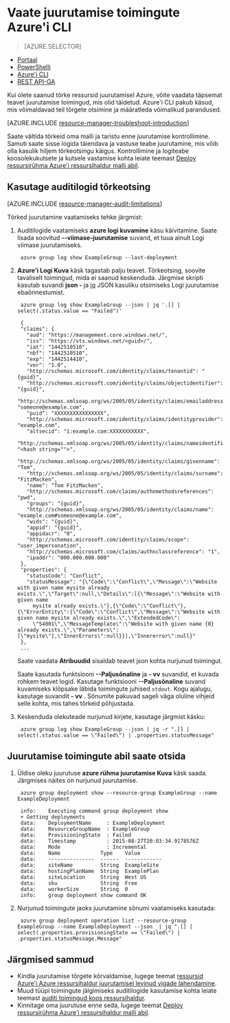 <properties
   pageTitle="Juurutamise toimingute Azure'i CLI vaadata | Microsoft Azure'i"
   description="Kirjeldab, kuidas kasutada Azure CLI probleemide ressursihaldur juurutamise kaudu."
   services="azure-resource-manager,virtual-machines"
   documentationCenter=""
   tags="top-support-issue"
   authors="tfitzmac"
   manager="timlt"
   editor="tysonn"/>

<tags
   ms.service="azure-resource-manager"
   ms.devlang="na"
   ms.topic="article"
   ms.tgt_pltfrm="vm-multiple"
   ms.workload="infrastructure"
   ms.date="08/15/2016"
   ms.author="tomfitz"/>

# <a name="view-deployment-operations-with-azure-cli"></a>Vaate juurutamise toimingute Azure'i CLI

> [AZURE.SELECTOR]
- [Portaal](resource-manager-troubleshoot-deployments-portal.md)
- [PowerShelli](resource-manager-troubleshoot-deployments-powershell.md)
- [Azure'i CLI](resource-manager-troubleshoot-deployments-cli.md)
- [REST API-GA](resource-manager-troubleshoot-deployments-rest.md)

Kui olete saanud tõrke ressursid juurutamisel Azure, võite vaadata täpsemat teavet juurutamise toimingud, mis olid täidetud. Azure'i CLI pakub käsud, mis võimaldavad teil tõrgete otsimine ja määratleda võimalikud parandused.

[AZURE.INCLUDE [resource-manager-troubleshoot-introduction](../includes/resource-manager-troubleshoot-introduction.md)]

Saate vältida tõrkeid oma malli ja taristu enne juurutamise kontrollimine. Samuti saate sisse logida täiendava ja vastuse teabe juurutamine, mis võib olla kasulik hiljem tõrkeotsingu käigus. Kontrollimine ja logiteabe koosolekukutsete ja kutsele vastamise kohta leiate teemast [Deploy ressursirühma Azure'i ressursihaldur malli abil](resource-group-template-deploy-cli.md).

## <a name="use-audit-logs-to-troubleshoot"></a>Kasutage auditilogid tõrkeotsing

[AZURE.INCLUDE [resource-manager-audit-limitations](../includes/resource-manager-audit-limitations.md)]

Tõrked juurutamine vaatamiseks tehke järgmist:

1. Auditilogide vaatamiseks **azure logi kuvamine** käsu käivitamine. Saate lisada soovitud **--viimase-juurutamise** suvand, et tuua ainult Logi viimase juurutamiseks.

        azure group log show ExampleGroup --last-deployment

2. **Azure'i Logi Kuva** käsk tagastab palju teavet. Tõrkeotsing, soovite tavaliselt toimingud, mida ei saanud keskenduda. Järgmise skripti kasutab suvandi **json -** ja [jq](https://stedolan.github.io/jq/) JSON kasuliku otsimiseks Logi juurutamise ebaõnnestumist.

        azure group log show ExampleGroup --json | jq '.[] | select(.status.value == "Failed")'
        
        {
        "claims": {
          "aud": "https://management.core.windows.net/",
          "iss": "https://sts.windows.net/<guid>/",
          "iat": "1442510510",
          "nbf": "1442510510",
          "exp": "1442514410",
          "ver": "1.0",
          "http://schemas.microsoft.com/identity/claims/tenantid": "{guid}",
          "http://schemas.microsoft.com/identity/claims/objectidentifier": "{guid}",
          "http://schemas.xmlsoap.org/ws/2005/05/identity/claims/emailaddress": "someone@example.com",
          "puid": "XXXXXXXXXXXXXXXX",
          "http://schemas.microsoft.com/identity/claims/identityprovider": "example.com",
          "altsecid": "1:example.com:XXXXXXXXXXX",
          "http://schemas.xmlsoap.org/ws/2005/05/identity/claims/nameidentifier": "<hash string="">",
          "http://schemas.xmlsoap.org/ws/2005/05/identity/claims/givenname": "Tom",
          "http://schemas.xmlsoap.org/ws/2005/05/identity/claims/surname": "FitzMacken",
          "name": "Tom FitzMacken",
          "http://schemas.microsoft.com/claims/authnmethodsreferences": "pwd",
          "groups": "{guid}",
          "http://schemas.xmlsoap.org/ws/2005/05/identity/claims/name": "example.com#someone@example.com",
          "wids": "{guid}",
          "appid": "{guid}",
          "appidacr": "0",
          "http://schemas.microsoft.com/identity/claims/scope": "user_impersonation",
          "http://schemas.microsoft.com/claims/authnclassreference": "1",
          "ipaddr": "000.000.000.000"
        },
        "properties": {
          "statusCode": "Conflict",
          "statusMessage": "{\"Code\":\"Conflict\",\"Message\":\"Website with given name mysite already exists.\",\"Target\":null,\"Details\":[{\"Message\":\"Website with given name
            mysite already exists.\"},{\"Code\":\"Conflict\"},{\"ErrorEntity\":{\"Code\":\"Conflict\",\"Message\":\"Website with given name mysite already exists.\",\"ExtendedCode\":
            \"54001\",\"MessageTemplate\":\"Website with given name {0} already exists.\",\"Parameters\":[\"mysite\"],\"InnerErrors\":null}}],\"Innererror\":null}"
        },
        ...

    Saate vaadata **Atribuudid** sisaldab teavet json kohta nurjunud toimingut.

    Saate kasutada funktsiooni **--Paljusõnaline** ja **- vv** suvandid, et kuvada rohkem teavet logid.  Kasutage funktsiooni **--Paljusõnaline** suvand kuvamiseks klõpsake läbida toimingute juhised `stdout`. Kogu ajalugu, kasutage suvandit **- vv** . Sõnumite pakuvad sageli väga oluline vihjeid selle kohta, mis tahes tõrkeid põhjustada.

3. Keskenduda olekuteade nurjunud kirjete, kasutage järgmist käsku:

        azure group log show ExampleGroup --json | jq -r ".[] | select(.status.value == \"Failed\") | .properties.statusMessage"


## <a name="use-deployment-operations-to-troubleshoot"></a>Juurutamise toimingute abil saate otsida

1. Üldise oleku juurutuse **azure rühma juurutamise Kuva** käsk saada. Järgmises näites on nurjunud juurutamise.

        azure group deployment show --resource-group ExampleGroup --name ExampleDeployment
        
        info:    Executing command group deployment show
        + Getting deployments
        data:    DeploymentName     : ExampleDeployment
        data:    ResourceGroupName  : ExampleGroup
        data:    ProvisioningState  : Failed
        data:    Timestamp          : 2015-08-27T20:03:34.9178576Z
        data:    Mode               : Incremental
        data:    Name             Type    Value
        data:    ---------------  ------  ------------
        data:    siteName         String  ExampleSite
        data:    hostingPlanName  String  ExamplePlan
        data:    siteLocation     String  West US
        data:    sku              String  Free
        data:    workerSize       String  0
        info:    group deployment show command OK

2. Nurjunud toimingute jaoks juurutamine sõnumi vaatamiseks kasutada:

        azure group deployment operation list --resource-group ExampleGroup --name ExampleDeployment --json  | jq ".[] | select(.properties.provisioningState == \"Failed\") | .properties.statusMessage.Message"


## <a name="next-steps"></a>Järgmised sammud

- Kindla juurutamise tõrgete kõrvaldamise, lugege teemat [ressursid Azure'i Azure ressursihaldur juurutamisel levinud vigade lahendamine](resource-manager-common-deployment-errors.md).
- Muud tüüpi toimingute jälgimiseks auditilogide kasutamise kohta leiate teemast [auditi toimingud koos ressursihaldur](resource-group-audit.md).
- Kinnitage oma juurutuse enne seda, lugege teemat [Deploy ressursirühma Azure'i ressursihaldur malli abil](resource-group-template-deploy.md).
